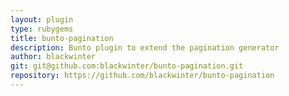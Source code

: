 ```yaml
---
layout: plugin
type: rubygems
title: bunto-pagination
description: Bunto plugin to extend the pagination generator
author: blackwinter
git: git@github.com:blackwinter/bunto-pagination.git
repository: https://github.com/blackwinter/bunto-pagination
---
```

